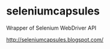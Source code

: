 seleniumcapsules
================

Wrapper of Selenium WebDriver API


http://seleniumcapsules.blogspot.com/
